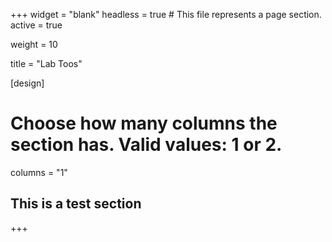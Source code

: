 +++
widget = "blank"
headless = true  # This file represents a page section.
active = true

weight = 10

title = "Lab Toos"

[design]
  # Choose how many columns the section has. Valid values: 1 or 2.
  columns = "1"
  
  
## This is a test section


+++
